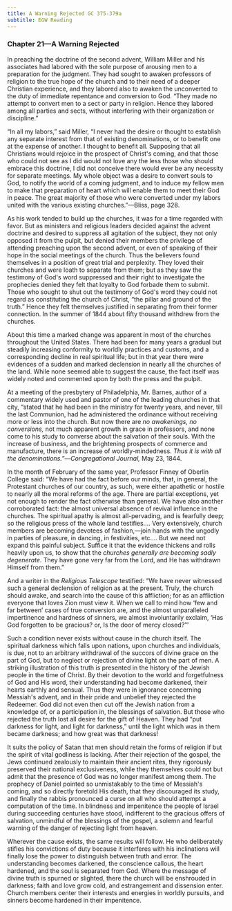 ```yaml
---
title: A Warning Rejected GC 375-379a
subtitle: EGW Reading
---
```


### Chapter 21—A Warning Rejected

In preaching the doctrine of the second advent, William Miller and his associates had labored with the sole purpose of arousing men to a preparation for the judgment. They had sought to awaken professors of religion to the true hope of the church and to their need of a deeper Christian experience, and they labored also to awaken the unconverted to the duty of immediate repentance and conversion to God. “They made no attempt to convert men to a sect or party in religion. Hence they labored among all parties and sects, without interfering with their organization or discipline.”

“In all my labors,” said Miller, “I never had the desire or thought to establish any separate interest from that of existing denominations, or to benefit one at the expense of another. I thought to benefit all. Supposing that all Christians would rejoice in the prospect of Christ's coming, and that those who could not see as I did would not love any the less those who should embrace this doctrine, I did not conceive there would ever be any necessity for separate meetings. My whole object was a desire to convert souls to God, to notify the world of a coming judgment, and to induce my fellow men to make that preparation of heart which will enable them to meet their God in peace. The great majority of those who were converted under my labors united with the various existing churches.”—Bliss, page 328.

As his work tended to build up the churches, it was for a time regarded with favor. But as ministers and religious leaders decided against the advent doctrine and desired to suppress all agitation of the subject, they not only opposed it from the pulpit, but denied their members the privilege of attending preaching upon the second advent, or even of speaking of their hope in the social meetings of the church. Thus the believers found themselves in a position of great trial and perplexity. They loved their churches and were loath to separate from them; but as they saw the testimony of God's word suppressed and their right to investigate the prophecies denied they felt that loyalty to God forbade them to submit. Those who sought to shut out the testimony of God's word they could not regard as constituting the church of Christ, “the pillar and ground of the truth.” Hence they felt themselves justified in separating from their former connection. In the summer of 1844 about fifty thousand withdrew from the churches.

About this time a marked change was apparent in most of the churches throughout the United States. There had been for many years a gradual but steadily increasing conformity to worldly practices and customs, and a corresponding decline in real spiritual life; but in that year there were evidences of a sudden and marked declension in nearly all the churches of the land. While none seemed able to suggest the cause, the fact itself was widely noted and commented upon by both the press and the pulpit.

At a meeting of the presbytery of Philadelphia, Mr. Barnes, author of a commentary widely used and pastor of one of the leading churches in that city, “stated that he had been in the ministry for twenty years, and never, till the last Communion, had he administered the ordinance without receiving more or less into the church. But now there are _no awakenings, no conversions,_ not much apparent growth in grace in professors, and none come to his study to converse about the salvation of their souls. With the increase of business, and the brightening prospects of commerce and manufacture, there is an increase of worldly-mindedness. _Thus it is with all the denominations.”_—_Congregational Journal,_ May 23, 1844.

In the month of February of the same year, Professor Finney of Oberlin College said: “We have had the fact before our minds, that, in general, the Protestant churches of our country, as such, were either apathetic or hostile to nearly all the moral reforms of the age. There are partial exceptions, yet not enough to render the fact otherwise than general. We have also another corroborated fact: the almost universal absence of revival influence in the churches. The spiritual apathy is almost all-pervading, and is fearfully deep; so the religious press of the whole land testifies.... Very extensively, church members are becoming devotees of fashion,—join hands with the ungodly in parties of pleasure, in dancing, in festivities, etc.... But we need not expand this painful subject. Suffice it that the evidence thickens and rolls heavily upon us, to show that the _churches generally are becoming sadly degenerate_. They have gone very far from the Lord, and He has withdrawn Himself from them.”

And a writer in the _Religious Telescope_ testified: “We have never witnessed such a general declension of religion as at the present. Truly, the church should awake, and search into the cause of this affliction; for as an affliction everyone that loves Zion must view it. When we call to mind how ‘few and far between’ cases of true conversion are, and the almost unparalleled impertinence and hardness of sinners, we almost involuntarily exclaim, ‘Has God forgotten to be gracious? or, Is the door of mercy closed?’”

Such a condition never exists without cause in the church itself. The spiritual darkness which falls upon nations, upon churches and individuals, is due, not to an arbitrary withdrawal of the succors of divine grace on the part of God, but to neglect or rejection of divine light on the part of men. A striking illustration of this truth is presented in the history of the Jewish people in the time of Christ. By their devotion to the world and forgetfulness of God and His word, their understanding had become darkened, their hearts earthly and sensual. Thus they were in ignorance concerning Messiah's advent, and in their pride and unbelief they rejected the Redeemer. God did not even then cut off the Jewish nation from a knowledge of, or a participation in, the blessings of salvation. But those who rejected the truth lost all desire for the gift of Heaven. They had “put darkness for light, and light for darkness,” until the light which was in them became darkness; and how great was that darkness!

It suits the policy of Satan that men should retain the forms of religion if but the spirit of vital godliness is lacking. After their rejection of the gospel, the Jews continued zealously to maintain their ancient rites, they rigorously preserved their national exclusiveness, while they themselves could not but admit that the presence of God was no longer manifest among them. The prophecy of Daniel pointed so unmistakably to the time of Messiah's coming, and so directly foretold His death, that they discouraged its study, and finally the rabbis pronounced a curse on all who should attempt a computation of the time. In blindness and impenitence the people of Israel during succeeding centuries have stood, indifferent to the gracious offers of salvation, unmindful of the blessings of the gospel, a solemn and fearful warning of the danger of rejecting light from heaven.

Wherever the cause exists, the same results will follow. He who deliberately stifles his convictions of duty because it interferes with his inclinations will finally lose the power to distinguish between truth and error. The understanding becomes darkened, the conscience callous, the heart hardened, and the soul is separated from God. Where the message of divine truth is spurned or slighted, there the church will be enshrouded in darkness; faith and love grow cold, and estrangement and dissension enter. Church members center their interests and energies in worldly pursuits, and sinners become hardened in their impenitence.